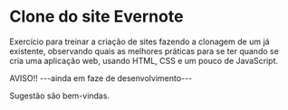 # Clone do site Evernote
Exercício para treinar a criação de sites fazendo a clonagem de um já existente, observando quais as melhores práticas para se ter quando se cria uma aplicação web, usando HTML, CSS e um pouco de JavaScript.


AVISO!! ---ainda em faze de desenvolvimento---

Sugestão são bem-vindas.

